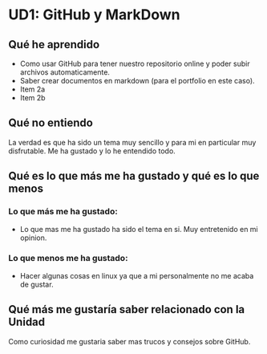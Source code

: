 # UD1: GitHub y MarkDown

## Qué he aprendido
* Como usar GitHub para tener nuestro repositorio online y poder subir archivos automaticamente.
* Saber crear documentos en markdown (para el portfolio en este caso).
* Item 2a
* Item 2b
  
## Qué no entiendo
La verdad es que ha sido un tema muy sencillo y para mi en particular muy disfrutable. Me ha gustado y lo he entendido todo.

## Qué es lo que más me ha gustado y qué es lo que menos
### Lo que más me ha gustado:
* Lo que mas me ha gustado ha sido el tema en si. Muy entretenido en mi opinion.
### Lo que menos me ha gustado:
* Hacer algunas cosas en linux ya que a mi personalmente no me acaba de gustar.

## Qué más me gustaría saber relacionado con la Unidad
Como curiosidad me gustaria saber mas trucos y consejos sobre GitHub.
